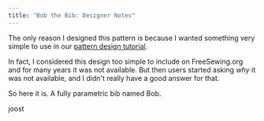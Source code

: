 ```yaml
---
title: "Bob the Bib: Designer Notes"
---
```


The only reason I designed this pattern is because I wanted something very simple to use in our [pattern design tutorial](https://freesewing.dev/tutorials/pattern-design).

In fact, I considered this design too simple to include on FreeSewing.org and for many years it was not available. But then users started asking *why* it was not available, and I didn't really have a good answer for that.

So here it is. A fully parametric bib named Bob.

joost
